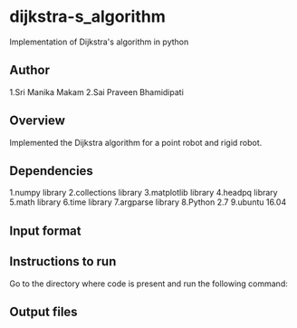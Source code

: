 # dijkstra-s_algorithm
Implementation of Dijkstra's algorithm in python

## Author

 1.Sri Manika Makam
 2.Sai Praveen Bhamidipati

## Overview

Implemented the Dijkstra algorithm for a point robot and rigid robot.

## Dependencies

 1.numpy library
 2.collections library
 3.matplotlib library
 4.headpq library
 5.math library
 6.time library
 7.argparse library
 8.Python 2.7
 9.ubuntu 16.04

## Input format
 

## Instructions to run

Go to the directory where code is present and run the following command:


  
## Output files

